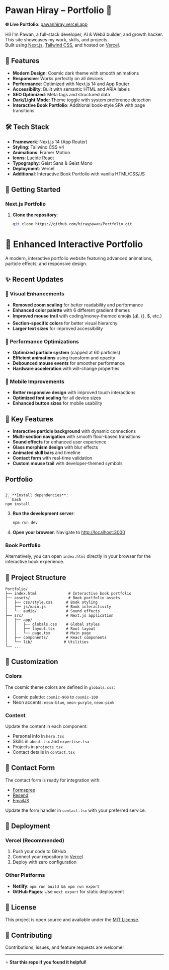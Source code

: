 # Pawan Hiray – Portfolio 🚀

**🌐 Live Portfolio**: [pawanhiray.vercel.app](https://pawanhiray.vercel.app/)

Hi! I'm Pawan, a full-stack developer, AI & Web3 builder, and growth hacker.  
This site showcases my work, skills, and projects.  
Built using [Next.js](https://nextjs.org), [Tailwind CSS](https://tailwindcss.com), and hosted on [Vercel](https://vercel.com).

## 🌟 Features

- **Modern Design**: Cosmic dark theme with smooth animations
- **Responsive**: Works perfectly on all devices
- **Performance**: Optimized with Next.js 14 and App Router
- **Accessibility**: Built with semantic HTML and ARIA labels
- **SEO Optimized**: Meta tags and structured data
- **Dark/Light Mode**: Theme toggle with system preference detection
- **Interactive Book Portfolio**: Additional book-style SPA with page transitions

## 🛠️ Tech Stack

- **Framework**: Next.js 14 (App Router)
- **Styling**: Tailwind CSS v4
- **Animations**: Framer Motion
- **Icons**: Lucide React
- **Typography**: Geist Sans & Geist Mono
- **Deployment**: Vercel
- **Additional**: Interactive Book Portfolio with vanilla HTML/CSS/JS

## 🚀 Getting Started

### Next.js Portfolio
1. **Clone the repository**:
   ```bash
   git clone https://github.com/hiraypawan/Portfolio.git
# 🚀 Enhanced Interactive Portfolio

A modern, interactive portfolio website featuring advanced animations, particle effects, and responsive design.

## ✨ Recent Updates

### 🎨 Visual Enhancements
- **Removed zoom scaling** for better readability and performance
- **Enhanced color palette** with 6 different gradient themes
- **Improved mouse trail** with coding/money-themed emojis (💰, {}, $, etc.)
- **Section-specific colors** for better visual hierarchy
- **Larger text sizes** for improved accessibility

### 🚀 Performance Optimizations
- **Optimized particle system** (capped at 60 particles)
- **Efficient animations** using transform and opacity
- **Debounced mouse events** for smoother performance
- **Hardware acceleration** with will-change properties

### 📱 Mobile Improvements
- **Better responsive design** with improved touch interactions
- **Optimized font scaling** for all device sizes
- **Enhanced button sizes** for mobile usability

## 🎯 Key Features

- **Interactive particle background** with dynamic connections
- **Multi-section navigation** with smooth floor-based transitions
- **Sound effects** for enhanced user experience
- **Glass morphism design** with blur effects
- **Animated skill bars** and timeline
- **Contact form** with real-time validation
- **Custom mouse trail** with developer-themed symbols

## Portfolio
   ```

2. **Install dependencies**:
   ```bash
   npm install
   ```

3. **Run the development server**:
   ```bash
   npm run dev
   ```

4. **Open your browser**:
   Navigate to [http://localhost:3000](http://localhost:3000)

### Book Portfolio
Alternatively, you can open `index.html` directly in your browser for the interactive book experience.

## 📁 Project Structure

```
Portfolio/
├── index.html              # Interactive book portfolio
├── assets/                 # Book portfolio assets
│   ├── css/style.css      # Book styling
│   ├── js/main.js         # Book interactivity
│   └── audio/             # Sound effects
├── src/                   # Next.js application
│   ├── app/
│   │   ├── globals.css    # Global styles
│   │   ├── layout.tsx     # Root layout
│   │   └── page.tsx       # Main page
│   ├── components/        # React components
│   └── lib/              # Utilities
└── ...
```

## 🎨 Customization

### Colors
The cosmic theme colors are defined in `globals.css`:
- Cosmic palette: `cosmic-900` to `cosmic-100`
- Neon accents: `neon-blue`, `neon-purple`, `neon-pink`

### Content
Update the content in each component:
- Personal info in `hero.tsx`
- Skills in `about.tsx` and `expertise.tsx`
- Projects in `projects.tsx`
- Contact details in `contact.tsx`

## 📧 Contact Form

The contact form is ready for integration with:
- [Formspree](https://formspree.io/)
- [Resend](https://resend.com/)
- [EmailJS](https://www.emailjs.com/)

Update the form handler in `contact.tsx` with your preferred service.

## 🚀 Deployment

### Vercel (Recommended)
1. Push your code to GitHub
2. Connect your repository to [Vercel](https://vercel.com)
3. Deploy with zero configuration

### Other Platforms
- **Netlify**: `npm run build && npm run export`
- **GitHub Pages**: Use `next export` for static deployment

## 📝 License

This project is open source and available under the [MIT License](LICENSE).

## 🤝 Contributing

Contributions, issues, and feature requests are welcome!

---

⭐ **Star this repo if you found it helpful!**
